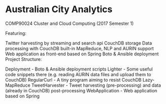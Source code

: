 # Australian City Analytics

COMP90024 Cluster and Cloud Computing (2017 Semester 1)

Featuring:

Twitter harvesting by streaming and search api
CouchDB storage
Data processing with CouchDB built-in MapReduce, NLP and AURIN support
Web application as front-end based on Spring
Boto & Ansible deployment
Project Structure:

Deployment - Boto & Ansible deployment scripts
Lighter - Some useful code snippets there (e.g. reading AURIN data files and upload them to CouchDB)
RegularCurl - A tiny program aiming to resist CouchDB Lazy-MapReduce
TweetHarvester - Tweet harvesting (pre-processing) and data (already in CouchDB) post-processing
WebApplication - Web application based on Spring
